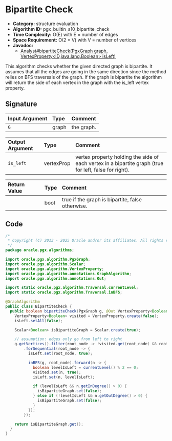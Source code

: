 # Bipartite Check

- **Category:** structure evaluation
- **Algorithm ID:** pgx_builtin_s10_bipartite_check
- **Time Complexity:** O(E) with E = number of edges
- **Space Requirement:** O(2 * V) with V = number of vertices
- **Javadoc:**
  - [Analyst#bipartiteCheck(PgxGraph graph, VertexProperty<ID,java.lang.Boolean> isLeft)](https://docs.oracle.com/en/database/oracle/property-graph/25.1/spgjv/oracle/pgx/api/Analyst.html#bipartiteCheck_oracle_pgx_api_PgxGraph_oracle_pgx_api_VertexProperty_)

This algorithm checks whether the given directed graph is bipartite. It assumes that all the edges are going in the same direction since the method relies on BFS traversals of the graph. If the graph is bipartite the algorithm will return the side of each vertex in the graph with the is_left vertex property.

## Signature

| Input Argument | Type | Comment |
| :--- | :--- | :--- |
| `G` | graph | the graph. |

| Output Argument | Type | Comment |
| :--- | :--- | :--- |
| `is_left` | vertexProp<bool> | vertex property holding the side of each vertex in a bipartite graph (true for left, false for right). |

| Return Value | Type | Comment |
| :--- | :--- | :--- |
| | bool | true if the graph is bipartite, false otherwise. |

## Code

```java
/*
 * Copyright (C) 2013 - 2025 Oracle and/or its affiliates. All rights reserved.
 */
package oracle.pgx.algorithms;

import oracle.pgx.algorithm.PgxGraph;
import oracle.pgx.algorithm.Scalar;
import oracle.pgx.algorithm.VertexProperty;
import oracle.pgx.algorithm.annotations.GraphAlgorithm;
import oracle.pgx.algorithm.annotations.Out;

import static oracle.pgx.algorithm.Traversal.currentLevel;
import static oracle.pgx.algorithm.Traversal.inBFS;

@GraphAlgorithm
public class BipartiteCheck {
  public boolean bipartiteCheck(PgxGraph g, @Out VertexProperty<Boolean> isLeft) {
    VertexProperty<Boolean> visited = VertexProperty.create(false);
    isLeft.setAll(false);

    Scalar<Boolean> isBipartiteGraph = Scalar.create(true);

    // assumption: edges only go from left to right
    g.getVertices().filter(root_node -> !visited.get(root_node) && root_node.getOutDegree() > 0)
        .forSequential(root_node -> {
          isLeft.set(root_node, true);

          inBFS(g, root_node).forward(n -> {
            boolean levelIsLeft = currentLevel() % 2 == 0;
            visited.set(n, true);
            isLeft.set(n, levelIsLeft);

            if (levelIsLeft && n.getInDegree() > 0) {
              isBipartiteGraph.set(false);
            } else if (!levelIsLeft && n.getOutDegree() > 0) {
              isBipartiteGraph.set(false);
            }
          });
        });

    return isBipartiteGraph.get();
  }
}
```

